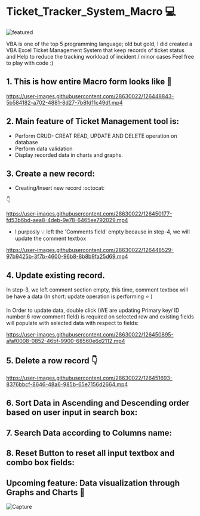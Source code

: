# Ticket_Tracker_System_Macro   :computer:

![featured](https://user-images.githubusercontent.com/28630022/126449604-bca37baa-4ccf-4ad5-9f30-439c46d64255.jpg)




VBA is one of the top 5 programming language; old but gold, I did created a VBA Excel Ticket Management System that keep records of ticket status and Help to reduce the tracking workload of incident / minor cases
Feel free to play with code :)

## 1. This is how entire Macro form looks like :tada:



https://user-images.githubusercontent.com/28630022/126448843-5b584182-a702-4881-8d27-7b8fd11c49df.mp4



## 2. Main feature of Ticket Management tool is:

 - Perform CRUD- CREAT READ, UPDATE AND DELETE operation on database
 - Perform data validation
 - Display recorded data in charts and graphs.

## 3. Create a new record:

- Creating/Insert new record :octocat:

:point_down:

https://user-images.githubusercontent.com/28630022/126450177-fd53b6bd-aea8-4deb-9e78-6465ee792029.mp4






- I purposly :bulb: left the 'Comments field' empty because in step-4, we will update the comment textbox

https://user-images.githubusercontent.com/28630022/126448529-97b9425b-3f7b-4600-96b8-8b8b9fa25d69.mp4


## 4. Update existing record.

In step-3, we left comment section empty, this time, comment textbox will be have a data (In short: update operation is performing :star: )

In Order to update data, double click (WE are updating Primary key/ ID number:6 row comment field) is required on selected row and existing fields will populate with selected data with respect to fields:



https://user-images.githubusercontent.com/28630022/126450895-afaf0008-0852-46bf-9900-68560e6d2112.mp4

## 5. Delete a row record :point_down:




https://user-images.githubusercontent.com/28630022/126451693-8376bbcf-8646-48a6-985b-65e7156d2664.mp4


## 6. Sort Data in Ascending and Descending order based on user input in search box:


## 7. Search Data according to Columns name:




## 8. Reset Button to reset all input textbox and combo box fields:



## Upcoming feature: Data visualization through Graphs and Charts 📢

![Capture](https://user-images.githubusercontent.com/28630022/126452302-289d8d59-97a5-41ba-b7e9-d2cdd37cf703.PNG)
